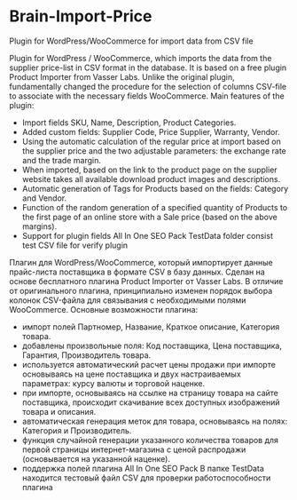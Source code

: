 ﻿# Brain-Import-Price
Plugin for WordPress/WooCommerce for import data from CSV file


Plugin for WordPress / WooCommerce, which imports the data from the supplier price-list in CSV format in the database. It is based on a free plugin Product Importer from Vasser Labs. Unlike the original plugin, fundamentally changed the procedure for the selection of columns CSV-file to associate with the necessary fields WooCommerce.
Main features of the plugin:
- Import fields SKU, Name, Description, Product Categories.
- Added custom fields: Supplier Code, Price Supplier, Warranty, Vendor.
- Using the automatic calculation of the regular price at import based on the supplier price and the two adjustable parameters: the exchange rate and the trade margin.
- When imported, based on the link to the product page on the supplier website takes all available download product images and descriptions.
- Automatic generation of Tags for Products based on the fields: Category and Vendor.
- Function of the random generation of a specified quantity of Products to the first page of an online store with a Sale price (based on the above margins).
- Support for plugin fields All In One SEO Pack
TestData folder consist test CSV file for verify plugin

Плагин для WordPress/WooCommerce, который импортирует данные прайс-листа поставщика в формате CSV в базу данных. Сделан на основе бесплатного плагина Product Importer от Vasser Labs. В отличие от оригинального плагина, принципиально изменен порядок выбора колонок CSV-файла для связывания с необходимыми полями WooCommerce.
Основные возможности плагина:
- импорт полей Партномер, Название, Краткое описание, Категория товара. 
- добавлены произвольные поля: Код поставщика, Цена поставщика, Гарантия, Производитель товара.
- используется автоматический расчет цены продажи при импорте основываясь  на цене поставщика и двух настраиваемых параметрах: курсу валюты и торговой наценке.
- при импорте, основываясь на ссылке на страницу товара на сайте поставщика, происходит скачивание всех доступных изображений товара и описания.
- автоматическая генерация меток для товара, основываясь на полях: Категория и Производитель.
- функция случайной генерации указанного количества товаров для первой страницы интернет-магазина с ценой распродажи (основывается на указанной наценке).
- поддержка полей плагина All In One SEO Pack
В папке TestData находится тестовый файл CSV для проверки работоспособности плагина
